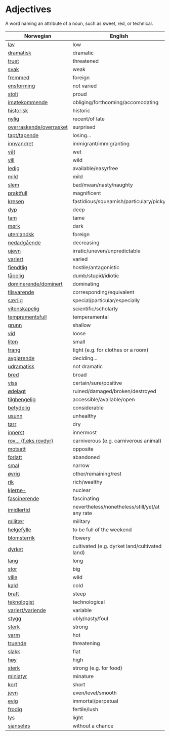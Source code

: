 # Adjectives

A word naming an attribute of a noun, such as sweet, red, or technical.

| Norwegian | English |
| --- | --- |
| [lav](https://www.ordnett.no/search?language=no&phrase=lav) | low |
| [dramatisk](https://www.ordnett.no/search?language=no&phrase=dramatisk) | dramatic |
| [truet](https://www.ordnett.no/search?language=no&phrase=truet) | threatened |
| [svak](https://www.ordnett.no/search?language=no&phrase=svak) | weak |
| [fremmed](https://www.ordnett.no/search?language=no&phrase=fremmed) | foreign |
| [ensforming](https://www.ordnett.no/search?language=no&phrase=ensforming) | not varied |
| [stolt](https://www.ordnett.no/search?language=no&phrase=stolt) | proud |
| [imøtekommende](https://www.ordnett.no/search?language=no&phrase=imøtekommende) | obliging/forthcoming/accomodating |
| [historisk](https://www.ordnett.no/search?language=no&phrase=historisk) | historic |
| [nylig](https://www.ordnett.no/search?language=no&phrase=nylig) | recent/of late |
| [overraskende/overrasket](https://www.ordnett.no/search?language=no&phrase=overraskende/overrasket) | surprised |
| [tapt/tapende](https://www.ordnett.no/search?language=no&phrase=tapt/tapende) | losing... |
| [innvandret](https://www.ordnett.no/search?language=no&phrase=innvandret) | immigrant/immigranting |
| [våt](https://www.ordnett.no/search?language=no&phrase=våt) | wet |
| [vill](https://www.ordnett.no/search?language=no&phrase=vill) | wild |
| [ledig](https://www.ordnett.no/search?language=no&phrase=ledig) | available/easy/free |
| [mild](https://www.ordnett.no/search?language=no&phrase=mild) | mild |
| [slem](https://www.ordnett.no/search?language=no&phrase=slem) | bad/mean/nasty/naughty |
| [praktfull](https://www.ordnett.no/search?language=no&phrase=praktfull) | magnificent |
| [kresen](https://www.ordnett.no/search?language=no&phrase=kresen) | fastidious/squeamish/particulary/picky |
| [dyp](https://www.ordnett.no/search?language=no&phrase=dyp) | deep |
| [tam](https://www.ordnett.no/search?language=no&phrase=tam) | tame |
| [mørk](https://www.ordnett.no/search?language=no&phrase=mørk) | dark |
| [utenlandsk](https://www.ordnett.no/search?language=no&phrase=utenlandsk) | foreign |
| [nedadgående](https://www.ordnett.no/search?language=no&phrase=nedadgående) | decreasing |
| [ujevn](https://www.ordnett.no/search?language=no&phrase=ujevn) | irratic/uneven/unpredictable |
| [variert](https://www.ordnett.no/search?language=no&phrase=variert) | varied |
| [fiendtlig](https://www.ordnett.no/search?language=no&phrase=fiendtlig) | hostile/antagonistic |
| [tåpelig](https://www.ordnett.no/search?language=no&phrase=tåpelig) | dumb/stupid/idiotic |
| [dominerende/dominert](https://www.ordnett.no/search?language=no&phrase=dominerende/dominert) | dominating |
| [tilsvarende](https://www.ordnett.no/search?language=no&phrase=tilsvarende) | corresponding/equivalent |
| [særlig](https://www.ordnett.no/search?language=no&phrase=særlig) | special/particular/especially |
| [vitenskapelig](https://www.ordnett.no/search?language=no&phrase=vitenskapelig) | scientific/scholarly |
| [tempramentsfull](https://www.ordnett.no/search?language=no&phrase=tempramentsfull) | temperamental |
| [grunn](https://www.ordnett.no/search?language=no&phrase=grunn) | shallow |
| [vid](https://www.ordnett.no/search?language=no&phrase=vid) | loose |
| [liten](https://www.ordnett.no/search?language=no&phrase=liten) | small |
| [trang](https://www.ordnett.no/search?language=no&phrase=trang) | tight (e.g. for clothes or a room) |
| [avgjørende](https://www.ordnett.no/search?language=no&phrase=avgjørende) | deciding... |
| [udramatisk](https://www.ordnett.no/search?language=no&phrase=udramatisk) | not dramatic |
| [bred](https://www.ordnett.no/search?language=no&phrase=bred) | broad |
| [viss](https://www.ordnett.no/search?language=no&phrase=viss) | certain/sure/positive |
| [ødelagt](https://www.ordnett.no/search?language=no&phrase=ødelagt) | ruined/damaged/broken/destroyed |
| [tilghengelig](https://www.ordnett.no/search?language=no&phrase=tilghengelig) | accessible/available/open |
| [betydelig](https://www.ordnett.no/search?language=no&phrase=betydelig) | considerable |
| [usunn](https://www.ordnett.no/search?language=no&phrase=usunn) | unhealthy |
| [tørr](https://www.ordnett.no/search?language=no&phrase=tørr) | dry |
| [innerst](https://www.ordnett.no/search?language=no&phrase=innerst) | innermost |
| [rov... (f.eks rovdyr)](https://www.ordnett.no/search?language=no&phrase=rov...%20(f.eks%20rovdyr)) | carniverous (e.g. carniverous animal) |
| [motsatt](https://www.ordnett.no/search?language=no&phrase=motsatt) | opposite |
| [forlatt](https://www.ordnett.no/search?language=no&phrase=forlatt) | abandoned |
| [smal](https://www.ordnett.no/search?language=no&phrase=smal) | narrow |
| [øvrig](https://www.ordnett.no/search?language=no&phrase=øvrig) | other/remaining/rest |
| [rik](https://www.ordnett.no/search?language=no&phrase=rik) | rich/wealthy |
| [kjerne-](https://www.ordnett.no/search?language=no&phrase=kjerne-) | nuclear |
| [fascinerende](https://www.ordnett.no/search?language=no&phrase=fascinerende) | fascinating |
| [imidlertid](https://www.ordnett.no/search?language=no&phrase=imidlertid) | nevertheless/nonetheless/still/yet/at any rate |
| [militær](https://www.ordnett.no/search?language=no&phrase=militær) | military |
| [helgefylle](https://www.ordnett.no/search?language=no&phrase=helgefylle) | to be full of the weekend |
| [blomsterrik](https://www.ordnett.no/search?language=no&phrase=blomsterrik) | flowery |
| [dyrket](https://www.ordnett.no/search?language=no&phrase=dyrket) | cultivated (e.g. dyrket land/cultivated land) |
| [lang](https://www.ordnett.no/search?language=no&phrase=lang) | long |
| [stor](https://www.ordnett.no/search?language=no&phrase=stor) | big |
| [ville](https://www.ordnett.no/search?language=no&phrase=ville) | wild |
| [kald](https://www.ordnett.no/search?language=no&phrase=kald) | cold |
| [bratt](https://www.ordnett.no/search?language=no&phrase=bratt) | steep |
| [teknologist](https://www.ordnett.no/search?language=no&phrase=teknologist) | technological |
| [variert/variende](https://www.ordnett.no/search?language=no&phrase=variert/variende) | variable |
| [stygg](https://www.ordnett.no/search?language=no&phrase=stygg) | ubly/nasty/foul |
| [sterk](https://www.ordnett.no/search?language=no&phrase=sterk) | strong |
| [varm](https://www.ordnett.no/search?language=no&phrase=varm) | hot |
| [truende](https://www.ordnett.no/search?language=no&phrase=truende) | threatening |
| [slakk](https://www.ordnett.no/search?language=no&phrase=slakk) | flat |
| [høy](https://www.ordnett.no/search?language=no&phrase=høy) | high |
| [sterk](https://www.ordnett.no/search?language=no&phrase=sterk) | strong (e.g. for food) |
| [miniatyr](https://www.ordnett.no/search?language=no&phrase=miniatyr) | minature |
| [kort](https://www.ordnett.no/search?language=no&phrase=kort) | short |
| [jevn](https://www.ordnett.no/search?language=no&phrase=jevn) | even/level/smooth |
| [evig](https://www.ordnett.no/search?language=no&phrase=evig) | immortal/perpetual |
| [frodig](https://www.ordnett.no/search?language=no&phrase=frodig) | fertile/lush |
| [lys](https://www.ordnett.no/search?language=no&phrase=lys) | light |
| [sjanseløs](https://www.ordnett.no/search?language=no&phrase=sjanseløs) | without a chance |

